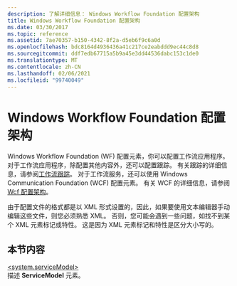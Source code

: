 ```yaml
---
description: 了解详细信息： Windows Workflow Foundation 配置架构
title: Windows Workflow Foundation 配置架构
ms.date: 03/30/2017
ms.topic: reference
ms.assetid: 7ae70357-b150-4342-8f2a-d5eb6f9c6a0d
ms.openlocfilehash: bdc8164d4936436a41c217ce2eabddd9ec44c8d8
ms.sourcegitcommit: ddf7edb67715a5b9a45e3dd44536dabc153c1de0
ms.translationtype: MT
ms.contentlocale: zh-CN
ms.lasthandoff: 02/06/2021
ms.locfileid: "99740049"
---
```

# <a name="windows-workflow-foundation-configuration-schema"></a>Windows Workflow Foundation 配置架构

Windows Workflow Foundation (WF) 配置元素，你可以配置工作流应用程序。 对于工作流应用程序，除配置其他内容外，还可以配置跟踪。 有关跟踪的详细信息，请参阅[工作流跟踪](../../../windows-workflow-foundation/workflow-tracking-and-tracing.md)。 对于工作流服务，还可以使用 Windows Communication Foundation (WCF) 配置元素。 有关 WCF 的详细信息，请参阅 [Wcf 配置架构](../wcf/index.md)。  
  
 由于配置文件的格式都是以 XML 形式设置的，因此，如果要使用文本编辑器手动编辑这些文件，则您必须熟悉 XML。 否则，您可能会遇到一些问题，如找不到某个 XML 元素标记或特性。 这是因为 XML 元素标记和特性是区分大小写的。  
  
## <a name="in-this-section"></a>本节内容  

 [\<system.serviceModel>](system-servicemodel-of-workflow.md)  
 描述 **ServiceModel** 元素。
